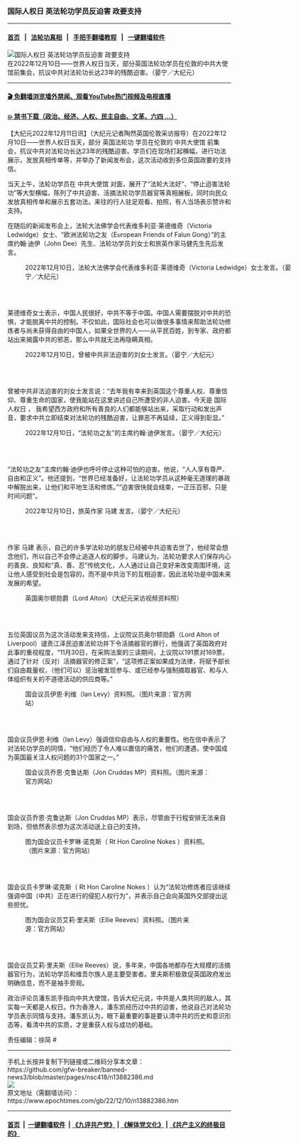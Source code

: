 ### 国际人权日 英法轮功学员反迫害 政要支持
------------------------

#### [首页](https://github.com/gfw-breaker/banned-news3/blob/master/README.md) &nbsp;&nbsp;|&nbsp;&nbsp; [法轮功真相](https://github.com/begood0513/basic/blob/master/README.md)  &nbsp;&nbsp;|&nbsp;&nbsp; [手把手翻墙教程](https://github.com/gfw-breaker/guides/wiki)  &nbsp;&nbsp;|&nbsp;&nbsp; [一键翻墙软件](https://github.com/gfw-breaker/nogfw/blob/master/README.md)  



<div><img alt="国际人权日 英法轮功学员反迫害 政要支持" class="attachment-djy_600_400 size-djy_600_400 wp-post-image" src="https://i.epochtimes.com/assets/uploads/2022/12/id13882424-52554272116_cfe2156a94_c-600x400.jpg"/>
<div class="caption">
 在2022年12月10日——世界人权日当天，部分英国法轮功学员在伦敦的中共大使馆前集会，抗议中共对法轮功长达23年的残酷迫害。（晏宁／大纪元）
</div></div><hr/>

#### [ 🎬  免翻墙浏览墙外禁闻、观看YouTube热门视频及电视直播](https://github.com/gfw-breaker/HelloWorld)

#### [ 💥  禁书下载（政治、经济、人权、民主自由、文革、六四 ...）](https://github.com/gfw-breaker/books/blob/master/README.md)

<div><p>
 【大纪元2022年12月11日讯】（大纪元记者陶然英国伦敦采访报导）在2022年12月10日——世界人权日当天，部分
 <ok href="https://www.epochtimes.com/gb/tag/%E8%8B%B1%E5%9B%BD%E6%B3%95%E8%BD%AE%E5%8A%9F.html">
  英国法轮功
 </ok>
 学员在伦敦的
 <ok href="https://www.epochtimes.com/gb/tag/%E4%B8%AD%E5%85%B1%E5%A4%A7%E4%BD%BF%E9%A6%86.html">
  中共大使馆
 </ok>
 前集会，抗议中共对法轮功长达23年的残酷迫害。学员们在现场打起横幅，进行功法展示，发放真相传单等，并举办了新闻发布会，这次活动收到多位英国政要的支持信。
</p>
<p>
 当天上午，法轮功学员在
 <ok href="https://www.epochtimes.com/gb/tag/%E4%B8%AD%E5%85%B1%E5%A4%A7%E4%BD%BF%E9%A6%86.html">
  中共大使馆
 </ok>
 对面，展开了“法轮大法好”、“停止迫害法轮功”等大型横幅，陈列了中共迫害、活摘法轮功学员器官等真相展板，同时向民众发放真相传单和展示五套功法。来往的行人驻足观看、拍照，有人当场表示赞许和支持。
</p>
<p>
 在随后的新闻发布会上，法轮大法佛学会代表维多利亚‧莱德维奇（Victoria Ledwidge）女士、“欧洲法轮功之友（European Friends of Falun Gong）”的主席约翰‧迪伊（John Dee）先生、法轮功学员刘女士和旅英作家马健先生先后发言。
</p>
<figure aria-describedby="caption-attachment-13882423" class="wp-caption aligncenter" id="attachment_13882423" style="width: 600px">
 <ok href="https://i.epochtimes.com/assets/uploads/2022/12/id13882423-52554744265_93d33ddbc6_c-1.jpg" target="_blank">
  <img alt="" class="size-large wp-image-13882423" src="https://i.epochtimes.com/assets/uploads/2022/12/id13882423-52554744265_93d33ddbc6_c-1-600x401.jpg"/>
 </ok>
 <br/><figcaption class="wp-caption-text" id="caption-attachment-13882423">
  2022年12月10日，法轮大法佛学会代表维多利亚‧莱德维奇（Victoria Ledwidge）女士发言。（晏宁／大纪元）
 </figcaption><br/>
</figure><br/>
<p>
 莱德维奇女士表示，中国人民很好，中共不等于中国。中国人需要摆脱对中共的恐惧，才能脱离中共的控制。不仅如此，国际社会也可以做很多事情来帮助法轮功修炼者与尚未获得自由的中国人，如果全世界的人——从平民百姓，到专家、政府都站出来揭露中共的邪恶，那么中共就无法再隐瞒真相。
</p>
<figure aria-describedby="caption-attachment-13882416" class="wp-caption aligncenter" id="attachment_13882416" style="width: 600px">
 <ok href="https://i.epochtimes.com/assets/uploads/2022/12/id13882416-52554272111_f83a00fa8b_c.jpg" target="_blank">
  <img alt="" class="size-large wp-image-13882416" src="https://i.epochtimes.com/assets/uploads/2022/12/id13882416-52554272111_f83a00fa8b_c-600x401.jpg"/>
 </ok>
 <br/><figcaption class="wp-caption-text" id="caption-attachment-13882416">
  2022年12月10日，曾被中共非法迫害的刘女士发言。（晏宁／大纪元）
 </figcaption><br/>
</figure><br/>
<p>
 曾被中共非法迫害的刘女士发言说：“去年我有幸来到英国这个尊重人权、尊重信仰、尊重生命的国家，使我能站在这里讲述自己所遭受的非人迫害。今天是
 <ok href="https://www.epochtimes.com/gb/tag/%E5%9B%BD%E9%99%85%E4%BA%BA%E6%9D%83%E6%97%A5.html">
  国际人权日
 </ok>
 ， 我希望西方政府和所有善良的人们都能够站出来，采取行动和发出声音，要求中共立即结束对法轮功的残酷迫害，让罪恶不再延续，正义得到彰显。”
</p>
<figure aria-describedby="caption-attachment-13882420" class="wp-caption aligncenter" id="attachment_13882420" style="width: 600px">
 <ok href="https://i.epochtimes.com/assets/uploads/2022/12/id13882420-52554744255_65316417c1_c-1.jpg" target="_blank">
  <img alt="" class="size-large wp-image-13882420" src="https://i.epochtimes.com/assets/uploads/2022/12/id13882420-52554744255_65316417c1_c-1-600x401.jpg"/>
 </ok>
 <br/><figcaption class="wp-caption-text" id="caption-attachment-13882420">
  2022年12月10日，“法轮功之友”的主席约翰‧迪伊发言。（晏宁／大纪元）
 </figcaption><br/>
</figure><br/>
<p>
 “法轮功之友”主席约翰‧迪伊也呼吁停止这种可怕的迫害。他说，“人人享有尊严、自由和正义”。他还提到，“世界已经准备好，让法轮功学员从这种毫无道理的暴政中解脱出来，让他们和平地生活和修炼。”“迫害很快就会结束，一正压百邪，只是时间问题”。
</p>
<figure aria-describedby="caption-attachment-13882421" class="wp-caption aligncenter" id="attachment_13882421" style="width: 600px">
 <ok href="https://i.epochtimes.com/assets/uploads/2022/12/id13882421-52554744230_a3989cb360_c-1.jpg" target="_blank">
  <img alt="" class="size-large wp-image-13882421" src="https://i.epochtimes.com/assets/uploads/2022/12/id13882421-52554744230_a3989cb360_c-1-600x401.jpg"/>
 </ok>
 <br/><figcaption class="wp-caption-text" id="caption-attachment-13882421">
  2022年12月10日，旅英作家
  <ok href="https://www.epochtimes.com/gb/tag/%E9%A9%AC%E5%BB%BA.html">
   马建
  </ok>
  发言。（晏宁／大纪元）
 </figcaption><br/>
</figure><br/>
<p>
 作家
 <ok href="https://www.epochtimes.com/gb/tag/%E9%A9%AC%E5%BB%BA.html">
  马建
 </ok>
 表示，自己的许多学法轮功的朋友已经被中共迫害去世了，他经常会想念他们，所以自己不会停止追逐人权的脚步。马建认为，法轮功要求人们保存内心的善良、良知和“真、善、忍”传统文化，人人通过让自己变好来改变周围环境，这让他人感受到社会是包容的，而不是中共治下的互相迫害，因此法轮功是中国未来发展的希望。
</p>
<figure aria-describedby="caption-attachment-12751600" class="wp-caption aligncenter" id="attachment_12751600" style="width: 600px">
 <ok href="https://i.epochtimes.com/assets/uploads/2021/02/A01.jpg" target="_blank">
  <img alt="" class="size-large wp-image-12751600" src="https://i.epochtimes.com/assets/uploads/2021/02/A01-600x360.jpg"/>
 </ok>
 <br/><figcaption class="wp-caption-text" id="caption-attachment-12751600">
  英国奥尔顿勋爵（Lord Alton）（大纪元采访视频资料照）
 </figcaption><br/>
</figure><br/>
<p>
 五位英国议员为这次活动发来支持信，上议院议员奥尔顿勋爵（Lord Alton of Liverpool）谴责江泽民迫害法轮功并下令活摘器官的罪行，他强调了英国政府对此事的重视程度，“11月30日，在采购法案的三读期间，上议院以191票对169票，通过了针对（反对）活摘器官的修正案”，“这项修正案如果成为法律，将赋予部长们自由裁量权，（他们可以）惩治被发现参与、或已经参与强制摘取器官、和与人体组织有关的不道德活动的供应商等。”
</p>
<figure aria-describedby="caption-attachment-13882395" class="wp-caption aligncenter" id="attachment_13882395" style="width: 378px">
 <ok href="https://i.epochtimes.com/assets/uploads/2022/12/id13882395-Screenshot-2022-12-10-at-22.56.30.png" target="_blank">
  <img alt="" class="wp-image-13882395" src="https://i.epochtimes.com/assets/uploads/2022/12/id13882395-Screenshot-2022-12-10-at-22.56.30-600x611.png"/>
 </ok>
 <br/><figcaption class="wp-caption-text" id="caption-attachment-13882395">
  国会议员伊恩‧利维（Ian Levy）资料照。（图片来源：官方网站）
 </figcaption><br/>
</figure><br/>
<p>
 国会议员伊恩‧利维（Ian Levy）强调信仰自由与人权的重要性。他在信中表示了对法轮功学员的同情，“他们经历了令人难以置信的痛苦，他们的遭遇，使中国成为英国最关注人权问题的31个国家之一。”
</p>
<figure aria-describedby="caption-attachment-13882396" class="wp-caption aligncenter" id="attachment_13882396" style="width: 420px">
 <ok href="https://i.epochtimes.com/assets/uploads/2022/12/id13882396-Screenshot-2022-12-10-at-22.56.21.png" target="_blank">
  <img alt="" class="wp-image-13882396" src="https://i.epochtimes.com/assets/uploads/2022/12/id13882396-Screenshot-2022-12-10-at-22.56.21-600x649.png"/>
 </ok>
 <br/><figcaption class="wp-caption-text" id="caption-attachment-13882396">
  国会议员乔恩‧克鲁达斯（Jon Cruddas MP）资料照。（图片来源：官方网站）
 </figcaption><br/>
</figure><br/>
<p>
 国会议员乔恩‧克鲁达斯（Jon Cruddas MP）表示，尽管由于行程安排无法亲自到场，但依然表示想为这次活动送上自己的支持。
</p>
<figure aria-describedby="caption-attachment-13882398" class="wp-caption aligncenter" id="attachment_13882398" style="width: 428px">
 <ok href="https://i.epochtimes.com/assets/uploads/2022/12/id13882398-Screenshot-2022-12-10-at-22.55.43.png" target="_blank">
  <img alt="" class="wp-image-13882398" src="https://i.epochtimes.com/assets/uploads/2022/12/id13882398-Screenshot-2022-12-10-at-22.55.43-600x697.png"/>
 </ok>
 <br/><figcaption class="wp-caption-text" id="caption-attachment-13882398">
  图为国会议员卡罗琳‧诺克斯（ Rt Hon Caroline Nokes ）资料照。（图片来源：官方网站）
 </figcaption><br/>
</figure><br/>
<p>
 国会议员卡罗琳‧诺克斯（ Rt Hon Caroline Nokes ）认为“法轮功修炼者应该继续强调中国（中共）正在进行的侵犯人权行为”，并表示自己会向英国外交部提出这些担忧。
</p>
<figure aria-describedby="caption-attachment-13882397" class="wp-caption aligncenter" id="attachment_13882397" style="width: 390px">
 <ok href="https://i.epochtimes.com/assets/uploads/2022/12/id13882397-Screenshot-2022-12-10-at-22.55.58.png" target="_blank">
  <img alt="" class="wp-image-13882397" src="https://i.epochtimes.com/assets/uploads/2022/12/id13882397-Screenshot-2022-12-10-at-22.55.58-600x741.png"/>
 </ok>
 <br/><figcaption class="wp-caption-text" id="caption-attachment-13882397">
  图为国会议员艾莉‧里夫斯（Ellie Reeves）资料照。（图片来源：官方网站）
 </figcaption><br/>
</figure><br/>
<p>
 国会议员艾莉‧里夫斯（Ellie Reeves）说，多年来，中国各地都存在大规模的活摘器官行为，法轮功学员和维吾尔族人是主要受害者。里夫斯积极敦促英国政府发出明确信息，而不是袖手旁观。
</p>
<p>
 政治评论员潘东凯手指向中共大使馆，告诉大纪元说，中共是人类共同的敌人，其实每一天都是人权日。作为香港人，潘东凯经历过中共的迫害，他说自己对法轮功学员表示同情与支持。潘东凯认为，眼下最重要的事是要认清中共的历史和意识形态等，看清中共的实质，才是重获人权与成功的基础。
</p>
<p>
 责任编辑：徐简 #
</p>
</div>
<hr/>
手机上长按并复制下列链接或二维码分享本文章：<br/>
https://github.com/gfw-breaker/banned-news3/blob/master/pages/nsc418/n13882386.md <br/>
<a href='https://github.com/gfw-breaker/banned-news3/blob/master/pages/nsc418/n13882386.md'><img src='https://github.com/gfw-breaker/banned-news3/blob/master/pages/nsc418/n13882386.md.png'/></a> <br/>
原文地址（需翻墙访问）：https://www.epochtimes.com/gb/22/12/10/n13882386.htm


------------------------
#### [首页](https://github.com/gfw-breaker/banned-news3/blob/master/README.md) &nbsp;|&nbsp; [一键翻墙软件](https://github.com/gfw-breaker/nogfw/blob/master/README.md) &nbsp;| [《九评共产党》](https://github.com/gfw-breaker/9ping.md/blob/master/README.md#九评之一评共产党是什么) | [《解体党文化》](https://github.com/gfw-breaker/jtdwh.md/blob/master/README.md) | [《共产主义的终极目的》](https://github.com/gfw-breaker/gczydzjmd.md/blob/master/README.md)


<img src='http://gfw-breaker.win/banned-news3/pages/nsc418/n13882386.md' width='0px' height='0px'/>